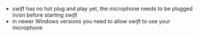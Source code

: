 <!--
    SPDX-FileCopyrightText: Copyright (C) swift Project Community / Contributors
    SPDX-License-Identifier: GFDL-1.3-only
-->

* *swift* has no hot plug and play yet, the microphone needs to be plugged in/on before starting *swift*
* in newer Windows versions you need to allow *swift* to use your microphone
